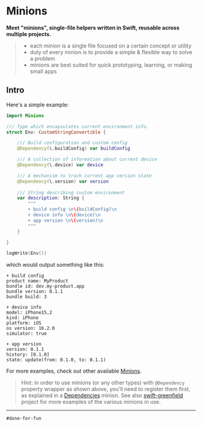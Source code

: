 # Minions

**Meet "minions", single-file helpers written in Swift, reusable across multiple projects.**

> - each minion is a single file focused on a certain concept or utility
> - duty of every minion is to provide a simple & flexible way to solve a problem
> - minions are best suited for quick prototyping, learning, or making small apps

## Intro

Here's a simple example:

```swift
import Minions

/// Type which encapsulates current environment info.
struct Env: CustomStringConvertible {

    /// Build configuration and custom config
    @Dependency(\.buildConfig) var buildConfig

    /// A collection of information about current device
    @Dependency(\.device) var device

    /// A mechanism to track current app version state
    @Dependency(\.version) var version
    
    /// String describing custom environment
    var description: String {
        """
        + build config \n\(buildConfig)\n
        + device info \n\(device)\n
        + app version \n\(version)\n
        """
    }

}

logWrite(Env())
```

which would output something like this:

```
+ build config
product name: MyProduct
bundle id: dev.my-product.app
bundle version: 0.1.1
bundle build: 3

+ device info
model: iPhone15,2
kind: iPhone
platform: iOS
os version: 16.2.0
simulator: true

+ app version
version: 0.1.1
history: [0.1.0]
state: update(from: 0.1.0, to: 0.1.1)
```

For more examples, check out other available [Minions](Sources/Minions).

> Hint: in order to use minions (or any other types) with `@Dependency` property wrapper as shown above, you'll need to register them first, as explained in a [Dependencies](Sources/Minions/Dependencies.swift) minion. See also [swift-greenfield](https://github.com/tadija/swift-greenfield) project for more examples of the various minions in use.

---

`#done-for-fun`
